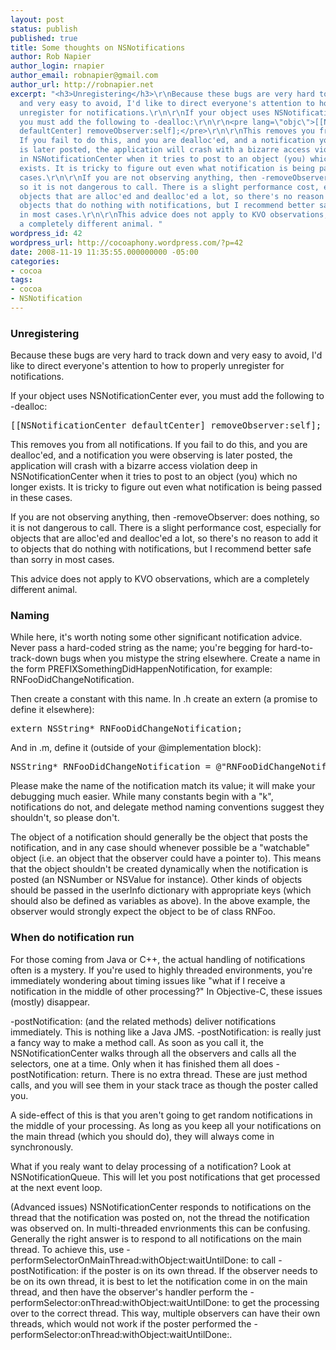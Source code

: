 ```yaml
---
layout: post
status: publish
published: true
title: Some thoughts on NSNotifications
author: Rob Napier
author_login: rnapier
author_email: robnapier@gmail.com
author_url: http://robnapier.net
excerpt: "<h3>Unregistering</h3>\r\nBecause these bugs are very hard to track down
  and very easy to avoid, I'd like to direct everyone's attention to how to properly
  unregister for notifications.\r\n\r\nIf your object uses NSNotificationCenter ever,
  you must add the following to -dealloc:\r\n\r\n<pre lang=\"objc\">[[NSNotificationCenter
  defaultCenter] removeObserver:self];</pre>\r\n\r\nThis removes you from all notifications.
  If you fail to do this, and you are dealloc'ed, and a notification you were observing
  is later posted, the application will crash with a bizarre access violation deep
  in NSNotificationCenter when it tries to post to an object (you) which no longer
  exists. It is tricky to figure out even what notification is being passed in these
  cases.\r\n\r\nIf you are not observing anything, then -removeObserver: does nothing,
  so it is not dangerous to call. There is a slight performance cost, especially for
  objects that are alloc'ed and dealloc'ed a lot, so there's no reason to add it to
  objects that do nothing with notifications, but I recommend better safe than sorry
  in most cases.\r\n\r\nThis advice does not apply to KVO observations, which are
  a completely different animal. "
wordpress_id: 42
wordpress_url: http://cocoaphony.wordpress.com/?p=42
date: 2008-11-19 11:35:55.000000000 -05:00
categories:
- cocoa
tags:
- cocoa
- NSNotification
---
```

<h3>Unregistering</h3>
Because these bugs are very hard to track down and very easy to avoid, I'd like to direct everyone's attention to how to properly unregister for notifications.

If your object uses NSNotificationCenter ever, you must add the following to -dealloc:

<pre lang="objc">[[NSNotificationCenter defaultCenter] removeObserver:self];</pre>

This removes you from all notifications. If you fail to do this, and you are dealloc'ed, and a notification you were observing is later posted, the application will crash with a bizarre access violation deep in NSNotificationCenter when it tries to post to an object (you) which no longer exists. It is tricky to figure out even what notification is being passed in these cases.

If you are not observing anything, then -removeObserver: does nothing, so it is not dangerous to call. There is a slight performance cost, especially for objects that are alloc'ed and dealloc'ed a lot, so there's no reason to add it to objects that do nothing with notifications, but I recommend better safe than sorry in most cases.

This advice does not apply to KVO observations, which are a completely different animal. <!-- more -->

<h3>Naming</h3>
While here, it's worth noting some other significant notification advice. Never pass a hard-coded string as the name; you're begging for hard-to-track-down bugs when you mistype the string elsewhere. Create a name in the form PREFIXSomethingDidHappenNotification, for example: RNFooDidChangeNotification.

Then create a constant with this name. In .h create an extern (a promise to define it elsewhere):

<pre lang="objc">extern NSString* RNFooDidChangeNotification;</pre>

And in .m, define it (outside of your @implementation block):

<pre lang="objc">NSString* RNFooDidChangeNotification = @"RNFooDidChangeNotification";</pre>

Please make the name of the notification match its value; it will make your debugging much easier. While many constants begin with a "k", notifications do not, and delegate method naming conventions suggest they shouldn't, so please don't.

The object of a notification should generally be the object that posts the notification, and in any case should whenever possible be a "watchable" object (i.e. an object that the observer could have a pointer to). This means that the object shouldn't be created dynamically when the notification is posted (an NSNumber or NSValue for instance). Other kinds of objects should be passed in the userInfo dictionary with appropriate keys (which should also be defined as variables as above). In the above example, the observer would strongly expect the object to be of class RNFoo.

<h3>When do notification run</h3>
For those coming from Java or C++, the actual handling of notifications often is a mystery. If you're used to highly threaded environments, you're immediately wondering about timing issues like "what if I receive a notification in the middle of other processing?" In Objective-C, these issues (mostly) disappear.

-postNotification: (and the related methods) deliver notifications immediately. This is nothing like a Java JMS. -postNotification: is really just a fancy way to make a method call. As soon as you call it, the NSNotificationCenter walks through all the observers and calls all the selectors, one at a time. Only when it has finished them all does -postNotification: return. There is no extra thread. These are just method calls, and you will see them in your stack trace as though the poster called you.

A side-effect of this is that you aren't going to get random notifications in the middle of your processing. As long as you keep all your notifications on the main thread (which you should do), they will always come in synchronously.

What if you realy want to delay processing of a notification? Look at NSNotificationQueue. This will let you post notifications that get processed at the next event loop.

(Advanced issues) NSNotificationCenter responds to notifications on the thread that the notification was posted on, not the thread the notification was observed on. In multi-threaded envrionments this can be confusing. Generally the right answer is to respond to all notifications on the main thread. To achieve this, use -performSelectorOnMainThread:withObject:waitUntilDone: to call -postNotification: if the poster is on its own thread. If the observer needs to be on its own thread, it is best to let the notification come in on the main thread, and then have the observer's handler perform the -performSelector:onThread:withObject:waitUntilDone: to get the processing over to the correct thread. This way, multiple observers can have their own threads, which would not work if the poster performed the -performSelector:onThread:withObject:waitUntilDone:.
